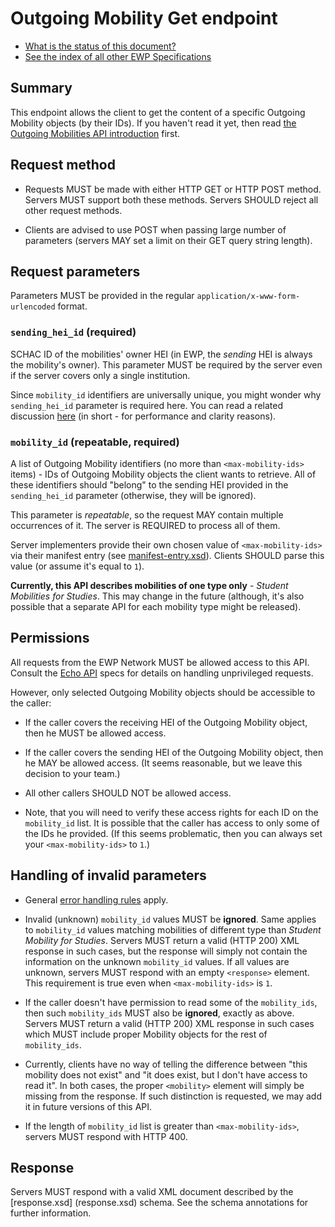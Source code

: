 Outgoing Mobility Get endpoint
==============================

* [What is the status of this document?][statuses]
* [See the index of all other EWP Specifications][develhub]


Summary
-------

This endpoint allows the client to get the content of a specific Outgoing
Mobility objects (by their IDs). If you haven't read it yet, then read [the
Outgoing Mobilities API introduction][mobilities-api] first.


Request method
--------------

 * Requests MUST be made with either HTTP GET or HTTP POST method. Servers MUST
   support both these methods. Servers SHOULD reject all other request methods.

 * Clients are advised to use POST when passing large number of parameters
   (servers MAY set a limit on their GET query string length).


Request parameters
------------------

Parameters MUST be provided in the regular `application/x-www-form-urlencoded`
format.


### `sending_hei_id` (required)

SCHAC ID of the mobilities' owner HEI (in EWP, the *sending* HEI is always the
mobility's owner). This parameter MUST be required by the server even if the
server covers only a single institution.

Since `mobility_id` identifiers are universally unique, you might wonder why
`sending_hei_id` parameter is required here. You can read a related discussion
[here](https://github.com/erasmus-without-paper/ewp-specs-api-echo/issues/3#issuecomment-228278115)
(in short - for performance and clarity reasons).


### `mobility_id` (repeatable, required)

A list of Outgoing Mobility identifiers (no more than `<max-mobility-ids>`
items) - IDs of Outgoing Mobility objects the client wants to retrieve. All of
these identifiers should "belong" to the sending HEI provided in the
`sending_hei_id` parameter (otherwise, they will be ignored).

This parameter is *repeatable*, so the request MAY contain multiple occurrences
of it. The server is REQUIRED to process all of them.

Server implementers provide their own chosen value of `<max-mobility-ids>` via
their manifest entry (see [manifest-entry.xsd](manifest-entry.xsd)). Clients
SHOULD parse this value (or assume it's equal to `1`).

**Currently, this API describes mobilities of one type only** - *Student
Mobilities for Studies*. This may change in the future (although, it's also
possible that a separate API for each mobility type might be released).


Permissions
-----------

All requests from the EWP Network MUST be allowed access to this API. Consult
the [Echo API][echo] specs for details on handling unprivileged requests.

However, only selected Outgoing Mobility objects should be accessible to the
caller:

 * If the caller covers the receiving HEI of the Outgoing Mobility object, then
   he MUST be allowed access.

 * If the caller covers the sending HEI of the Outgoing Mobility object, then
   he MAY be allowed access. (It seems reasonable, but we leave this decision
   to your team.)

 * All other callers SHOULD NOT be allowed access.

 * Note, that you will need to verify these access rights for each ID on the
   `mobility_id` list. It is possible that the caller has access to only some
   of the IDs he provided. (If this seems problematic, then you can always set
   your `<max-mobility-ids>` to `1`.)


Handling of invalid parameters
------------------------------

 * General [error handling rules][error-handling] apply.

 * Invalid (unknown) `mobility_id` values MUST be **ignored**. Same applies to
   `mobility_id` values matching mobilities of different type than *Student
   Mobility for Studies*. Servers MUST return a valid (HTTP 200) XML response
   in such cases, but the response will simply not contain the information on
   the unknown `mobility_id` values. If all values are unknown, servers MUST
   respond with an empty `<response>` element. This requirement is true even
   when `<max-mobility-ids>` is `1`.

 * If the caller doesn't have permission to read some of the `mobility_ids`,
   then such `mobility_ids` MUST also be **ignored**, exactly as above. Servers
   MUST return a valid (HTTP 200) XML response in such cases which MUST include
   proper Mobility objects for the rest of `mobility_ids`.

 * Currently, clients have no way of telling the difference between "this
   mobility does not exist" and "it does exist, but I don't have access
   to read it". In both cases, the proper `<mobility>` element will simply be
   missing from the response. If such distinction is requested, we may add it
   in future versions of this API.

 * If the length of `mobility_id` list is greater than `<max-mobility-ids>`,
   servers MUST respond with HTTP 400.


Response
--------

Servers MUST respond with a valid XML document described by the [response.xsd]
(response.xsd) schema. See the schema annotations for further information.


[develhub]: http://developers.erasmuswithoutpaper.eu/
[statuses]: https://github.com/erasmus-without-paper/ewp-specs-management#statuses
[mobilities-api]: https://github.com/erasmus-without-paper/ewp-specs-api-mobilities
[echo]: https://github.com/erasmus-without-paper/ewp-specs-api-echo
[error-handling]: https://github.com/erasmus-without-paper/ewp-specs-architecture#error-handling
